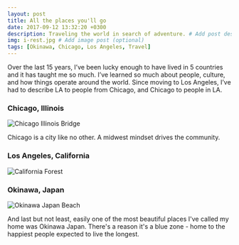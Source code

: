 ```yaml
---
layout: post
title: All the places you'll go
date: 2017-09-12 13:32:20 +0300
description: Traveling the world in search of adventure. # Add post description (optional)
img: i-rest.jpg # Add image post (optional)
tags: [Okinawa, Chicago, Los Angeles, Travel]
---
```

Over the last 15 years, I’ve been lucky enough to have lived in 5 countries and it has taught me so much. I’ve learned so much about people, culture, and how things operate around the world. Since moving to Los Angeles, I’ve had to describe LA to people from Chicago, and Chicago to people in LA.

### Chicago, Illinois
![Chicago Illinois Bridge]({{site.baseurl}}/assets/img/chicago.jpg)

Chicago is a city like no other. A midwest mindset drives the community.


### Los Angeles, California
![California Forest]({{site.baseurl}}/assets/img/california.jpg)


### Okinawa, Japan
![Okinawa Japan Beach]({{site.baseurl}}/assets/img/okinawa.jpg)

And last but not least, easily one of the most beautiful places I've called my home was Okinawa Japan. There's a reason it's a blue zone - home to the happiest people expected to live the longest.
